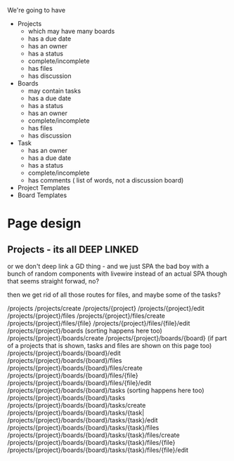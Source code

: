 We're going to have 

* Projects
  * which may have many boards
  * has a due date
  * has an owner
  * has a status
  * complete/incomplete
  * has files
  * has discussion
* Boards
  * may contain tasks
  * has a due date
  * has a status
  * has an owner
  * complete/incomplete
  * has files
  * has discussion
* Task
  * has an owner
  * has a due date
  * has a status
  * complete/incomplete
  * has comments ( list of words, not a discussion board)
* Project Templates
* Board Templates



# Page design

## Projects - its all DEEP LINKED
or we don't deep link a GD thing - and we just SPA the bad boy with a bunch of random components
with livewire instead of an actual SPA though
that seems straight forwad, no?

then we get rid of all those routes for files, and maybe some of the tasks? 

/projects
/projects/create
/projects/{project}
/projects/{project}/edit
/projects/{project}/files
/projects/{project}/files/create
/projects/{project}/files/{file}
/projects/{project}/files/{file}/edit
/projects/{project}/boards (sorting happens here too)
/projects/{project}/boards/create
/projects/{project}/boards/{board} (if part of a projects that is shown, tasks and files are shown on this page too)
/projects/{project}/boards/{board}/edit
/projects/{project}/boards/{board}/files
/projects/{project}/boards/{board}/files/create
/projects/{project}/boards/{board}/files/{file}
/projects/{project}/boards/{board}/files/{file}/edit
/projects/{project}/boards/{board}/tasks (sorting happens here too)
/projects/{project}/boards/{board}/tasks
/projects/{project}/boards/{board}/tasks/create
/projects/{project}/boards/{board}/tasks/{task|
/projects/{project}/boards/{board}/tasks/{task}/edit
/projects/{project}/boards/{board}/tasks/{task}/files
/projects/{project}/boards/{board}/tasks/{task}/files/create
/projects/{project}/boards/{board}/tasks/{task}/files/{file}
/projects/{project}/boards/{board}/tasks/{task}/files/{file}/edit
